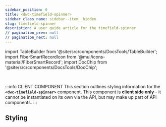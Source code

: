 ```yaml
---
sidebar_position: 0
title: <dwc-timefield-spinner>
sidebar_class_name: sidebar--item__hidden
slug: timefield-spinner
description: A user guide article for the timefield-spinner
// pagination_prev: null
// pagination_next: null
---
```


import TableBuilder from '@site/src/components/DocsTools/TableBuilder';
import FiberSmartRecordIcon from '@mui/icons-material/FiberSmartRecord';
import DocChip from '@site/src/components/DocsTools/DocChip';

<DocChip chip='shadow' />

<br />

:::info CLIENT COMPONENT
This section outlines styling information for the **`<dwc-timefield-spinner>`** component. This component is **client side only** - it cannot be instantiated on its own via the API, but may make up part of API components.
:::

## Styling

<TableBuilder name="dwc-timefield-spinner" noFilter />

